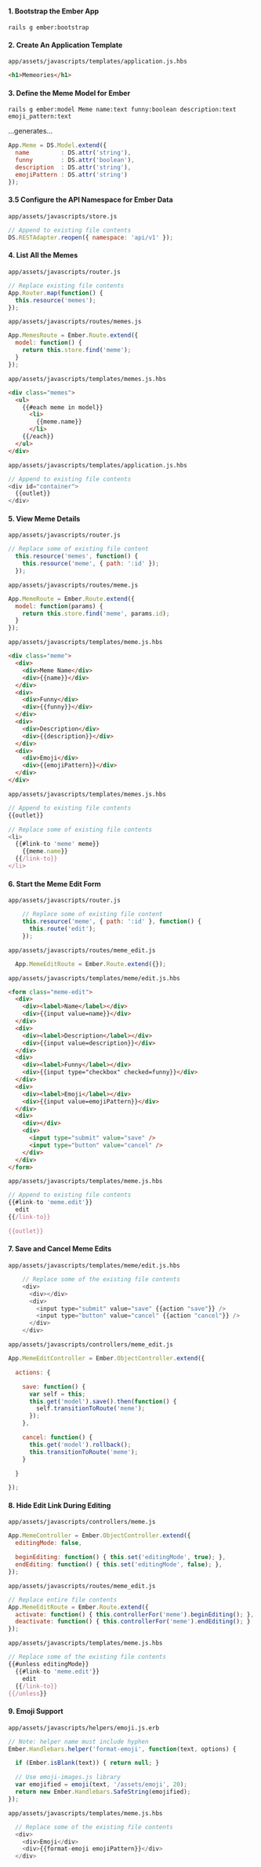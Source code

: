 
#### 1. Bootstrap the Ember App

```shell
rails g ember:bootstrap
```

#### 2. Create An Application Template

`app/assets/javascripts/templates/application.js.hbs`

```html
<h1>Memeories</h1>
```

#### 3. Define the Meme Model for Ember

```shell
rails g ember:model Meme name:text funny:boolean description:text emoji_pattern:text
```

...generates...

```js
App.Meme = DS.Model.extend({
  name         : DS.attr('string'),
  funny        : DS.attr('boolean'),
  description  : DS.attr('string'),
  emojiPattern : DS.attr('string')
});
```

#### 3.5 Configure the API Namespace for Ember Data

`app/assets/javascripts/store.js`

```js
// Append to existing file contents
DS.RESTAdapter.reopen({ namespace: 'api/v1' });
```

#### 4. List All the Memes

`app/assets/javascripts/router.js`

```js
// Replace existing file contents
App.Router.map(function() {
  this.resource('memes');
});
```

`app/assets/javascripts/routes/memes.js`

```js
App.MemesRoute = Ember.Route.extend({
  model: function() {
    return this.store.find('meme');
  }
});
```

`app/assets/javascripts/templates/memes.js.hbs`

```html
<div class="memes">
  <ul>
    {{#each meme in model}}
      <li>
        {{meme.name}}
      </li>
    {{/each}}
  </ul>
</div>
```

`app/assets/javascripts/templates/application.js.hbs`

```js
// Append to existing file contents
<div id="container">
  {{outlet}}
</div>
```


#### 5. View Meme Details

`app/assets/javascripts/router.js`

```js
// Replace some of existing file content
  this.resource('memes', function() {
    this.resource('meme', { path: ':id' });
  });
```
`app/assets/javascripts/routes/meme.js`

```js
App.MemeRoute = Ember.Route.extend({
  model: function(params) {
    return this.store.find('meme', params.id);
  }
});
```

`app/assets/javascripts/templates/meme.js.hbs`
```html
<div class="meme">
  <div>
    <div>Meme Name</div>
    <div>{{name}}</div>
  </div>
  <div>
    <div>Funny</div>
    <div>{{funny}}</div>
  </div>
  <div>
    <div>Description</div>
    <div>{{description}}</div>
  </div>
  <div>
    <div>Emoji</div>
    <div>{{emojiPattern}}</div>
  </div>
</div>
```

`app/assets/javascripts/templates/memes.js.hbs`

```js
// Append to existing file contents
{{outlet}}

// Replace some of existing file contents
<li>
  {{#link-to 'meme' meme}}
    {{meme.name}}
  {{/link-to}}
</li>
```

#### 6. Start the Meme Edit Form

`app/assets/javascripts/router.js`

```js
    // Replace some of existing file content
    this.resource('meme', { path: ':id' }, function() {
      this.route('edit');
    });
```

`app/assets/javascripts/routes/meme_edit.js`

```js
  App.MemeEditRoute = Ember.Route.extend({});
```

`app/assets/javascripts/templates/meme/edit.js.hbs`

```html
<form class="meme-edit">
  <div>
    <div><label>Name</label></div>
    <div>{{input value=name}}</div>
  </div>
  <div>
    <div><label>Description</label></div>
    <div>{{input value=description}}</div>
  </div>
  <div>
    <div><label>Funny</label></div>
    <div>{{input type="checkbox" checked=funny}}</div>
  </div>
  <div>
    <div><label>Emoji</label></div>
    <div>{{input value=emojiPattern}}</div>
  </div>
  <div>
    <div></div>
    <div>
      <input type="submit" value="save" />
      <input type="button" value="cancel" />
    </div>
  </div>
</form>
```

`app/assets/javascripts/templates/meme.js.hbs`

```js
// Append to existing file contents
{{#link-to 'meme.edit'}}
  edit
{{/link-to}}

{{outlet}}
```

#### 7. Save and Cancel Meme Edits

`app/assets/javascripts/templates/meme/edit.js.hbs`

```js
    // Replace some of the existing file contents
    <div>
      <div></div>
      <div>
        <input type="submit" value="save" {{action "save"}} />
        <input type="button" value="cancel" {{action "cancel"}} />
      </div>
    </div>
```

`app/assets/javascripts/controllers/meme_edit.js`

```js
App.MemeEditController = Ember.ObjectController.extend({

  actions: {

    save: function() {
      var self = this;
      this.get('model').save().then(function() {
        self.transitionToRoute('meme');
      });
    },

    cancel: function() {
      this.get('model').rollback();
      this.transitionToRoute('meme');
    }

  }

});
```
#### 8. Hide Edit Link During Editing

`app/assets/javascripts/controllers/meme.js`

```js
App.MemeController = Ember.ObjectController.extend({
  editingMode: false,

  beginEditing: function() { this.set('editingMode', true); },
  endEditing: function() { this.set('editingMode', false); },
});
```

`app/assets/javascripts/routes/meme_edit.js`

```js
// Replace entire file contents
App.MemeEditRoute = Ember.Route.extend({
  activate: function() { this.controllerFor('meme').beginEditing(); },
  deactivate: function() { this.controllerFor('meme').endEditing(); }
});
```

`app/assets/javascripts/templates/meme.js.hbs`

```js
// Replace some of the existing file contents
{{#unless editingMode}}
  {{#link-to 'meme.edit'}}
    edit
  {{/link-to}}
{{/unless}}
```

#### 9. Emoji Support

`app/assets/javascripts/helpers/emoji.js.erb`

```js
// Note: helper name must include hyphen
Ember.Handlebars.helper('format-emoji', function(text, options) {

  if (Ember.isBlank(text)) { return null; }

  // Use emoji-images.js library
  var emojified = emoji(text, '/assets/emoji', 20);
  return new Ember.Handlebars.SafeString(emojified);
});
```
`app/assets/javascripts/templates/meme.js.hbs`

```js
  // Replace some of the existing file contents
  <div>
    <div>Emoji</div>
    <div>{{format-emoji emojiPattern}}</div>
  </div>  
```
